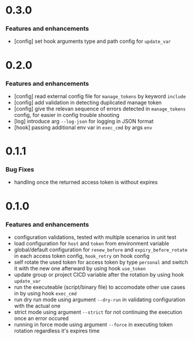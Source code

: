 # 0.3.0

### Features and enhancements

- [config] set hook arguments type and path config for `update_var`


# 0.2.0

### Features and enhancements

- [config] read external config file for `manage_tokens` by keyword `include`
- [config] add validation in detecting duplicated manage token
- [config] give the relevan sequence of errors detected in `manage_tokens` config, for easier in config trouble shooting
- [log] introduce arg `--log-json` for logging in JSON format
- [hook] passing additional env var in `exec_cmd` by args `env`

# 0.1.1

### Bug Fixes

- handling once the returned access token is without expires

# 0.1.0

### Features and enhancements

- configuration validations, tested with multiple scenarios in unit test
- load configuration for `host` and `token` from environment variable
- global/default configuration for `renew_before` and `expiry_before_rotate` in each access token config, `hook_retry` on hook config
- self rotate the used token for access token by type `personal` and switch it with the new one afterward by using hook `use_token`
- update group or project CICD variable after the rotation by using hook `update_var`
- run the executeable (script/binary file) to accomodate other use cases in by using hook `exec_cmd`
- run dry run mode using argument `--dry-run` in validating configuration with the actual one
- strict mode using argument `--strict` for not continuing the execution once an error occured
- running in force mode using argument `--force` in executing token rotation regardless it's expires time 
